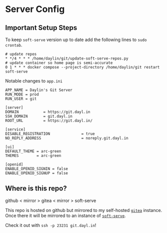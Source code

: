 # Server Config

## Important Setup Steps

To keep `soft-serve` version up to date
add the following lines to `sudo crontab`.

```
# update repos
* */4 * * * /home/daylin/git/update-soft-serve-repos.py
# update container so home page is semi-accurate
0 1 * * * docker compose --project-directory /home/daylin/git restart soft-serve
```

Notable changes to `app.ini`

```dosini
APP_NAME = Daylin's Git Server
RUN_MODE = prod
RUN_USER = git

[server]
DOMAIN           = https://git.dayl.in
SSH_DOMAIN       = git.dayl.in
ROOT_URL         = https://git.dayl.in/

[service]
DISABLE_REGISTRATION              = true
NO_REPLY_ADDRESS                  = noreply.git.dayl.in

[ui]
DEFAULT_THEME = arc-green
THEMES        = arc-green

[openid]
ENABLE_OPENID_SIGNIN = false
ENABLE_OPENID_SIGNUP = false
```

## Where is this repo?

github < mirror > gitea < mirror > soft-serve

This repo is hosted on github but mirrored to my self-hosted [`gitea`](https://gitea.io/en-us/) instance.
Once there it will be mirrored to an instance of [`soft-serve`](https://github.com/charmbracelet/soft-serve).

Check it out with `ssh -p 23231 git.dayl.in`!
